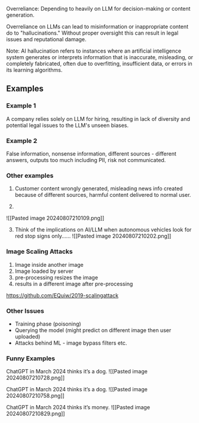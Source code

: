 Overreliance: Depending to heavily on LLM for decision-making or content generation.

Overreliance on LLMs can lead to misinformation or inappropriate content do to "hallucinations." Without proper oversight this can result in legal issues and reputational damage.

Note: AI hallucination refers to instances where an artificial intelligence system generates or interprets information that is inaccurate, misleading, or completely fabricated, often due to overfitting, insufficient data, or errors in its learning algorithms.

## Examples

### Example 1

A company relies solely on LLM for hiring, resulting in lack of diversity and potential legal issues to the LLM's unseen biases.

### Example 2

False information, nonsense information, different sources - different answers, outputs too much including PII, risk not communicated.

### Other examples

1. Customer content wrongly generated, misleading news info created because of different sources, harmful content delivered to normal user.

2.
![[Pasted image 20240807210109.png]]

3. Think of the implications on AI/LLM when autonomous vehicles look for red stop signs only……
![[Pasted image 20240807210202.png]]

### Image Scaling Attacks

1. Image inside another image
2. Image loaded by server
3. pre-processing resizes the image
4. results in a different image after pre-processing

https://github.com/EQuiw/2019-scalingattack

### Other Issues

- Training phase (poisoning)
- Querying the model (might predict on different image then user uploaded)
- Attacks behind ML - image bypass filters etc.

### Funny Examples

ChatGPT in March 2024 thinks it’s a dog.
![[Pasted image 20240807210728.png]]

ChatGPT in March 2024 thinks it’s a dog.
![[Pasted image 20240807210758.png]]

ChatGPT in March 2024 thinks it’s money.
![[Pasted image 20240807210829.png]]
